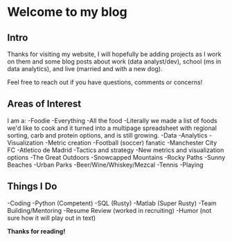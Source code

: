 # **Welcome to my blog**

## Intro
Thanks for visiting my website, I will hopefully be adding projects as I work on them and some blog posts about work (data analyst/dev), school (ms in data analytics), and live (married and with a new dog).

Feel free to reach out if you have questions, comments or concerns!

## Areas of Interest
I am a:
-Foodie
  -Everything
  -All the food
  -Literally we made a list of foods we'd like to cook and it turned into a multipage spreadsheet with regional sorting, carb and protein options, and is still growing.
-Data
  -Analytics
  -Visualization
  -Metric creation
-Football (soccer) fanatic
  -Manchester City FC
  -Atletico de Madrid
  -Tactics and strategy
  -New metrics and visualization options
-The Great Outdoors
  -Snowcapped Mountains
  -Rocky Paths
  -Sunny Beaches
  -Urban Parks
-Beer/Wine/Whiskey/Mezcal
-Tennis
  -Playing
  
## Things I Do
-Coding
  -Python (Competent)
  -SQL (Rusty)
  -Matlab (Super Rusty)
-Team Building/Mentoring
-Resume Review (worked in recruiting)
-Humor (not sure how it will play out in text)


**Thanks for reading!**


